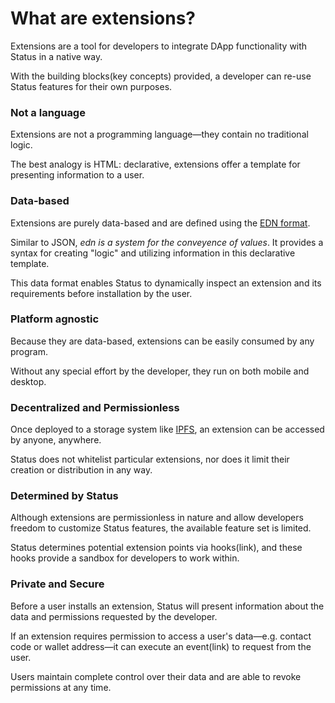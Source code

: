 # What are extensions?

Extensions are a tool for developers to integrate DApp functionality with Status in a native way.

With the building blocks(key concepts) provided, a developer can re-use Status features for their own purposes. 


### Not a language

Extensions are not a programming language—they contain no traditional logic.

The best analogy is HTML: declarative, extensions offer a template for presenting  information to a user.

### Data-based

Extensions are purely data-based and are defined using the [EDN format](https://github.com/edn-format/edn).

Similar to JSON, _edn is a system for the conveyence of values_. It provides a syntax for creating "logic" and utilizing information in this declarative template. 

This data format enables Status to dynamically inspect an extension and its requirements before installation by the user. 

### Platform agnostic

Because they are data-based, extensions can be easily consumed by any program. 

Without any special effort by the developer, they run on both mobile and desktop.

### Decentralized and Permissionless

Once deployed to a storage system like [IPFS](https://ipfs.io/), an extension can be accessed by anyone, anywhere.

Status does not whitelist particular extensions, nor does it limit their creation or distribution in any way.


### Determined by Status

Although extensions are permissionless in nature and allow developers freedom to customize Status features, the available feature set is limited.

Status determines  potential extension points via hooks(link), and these hooks provide a sandbox for developers to work within.


### Private and Secure

Before a user installs an extension, Status will present information about the data and permissions requested by the developer.

If an extension requires permission to access a user's data—e.g. contact code or wallet address—it can execute an event(link) to request from the user.

Users maintain complete control over their data and are able to revoke permissions at any time.



